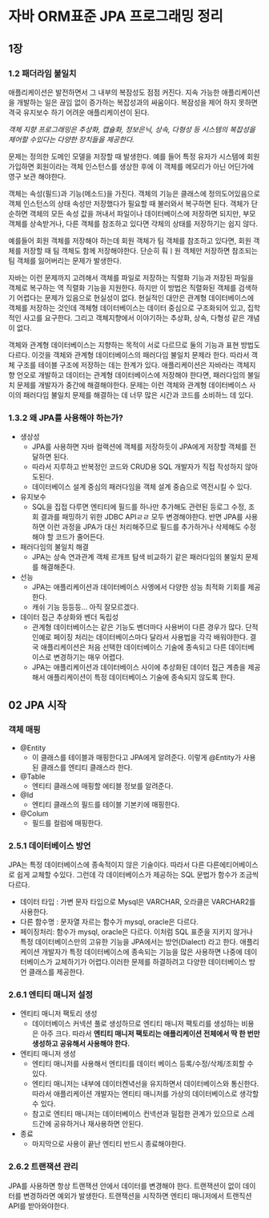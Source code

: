 # 자바 ORM표준 JPA 프로그래밍 정리

## 1장

### 1.2 패더라임 불일치

애플리케이션은 발전하면서 그 내부의 복잠성도 점점 커진다. 지속 가능한 애플리케이션을 개발하는 일은 끊임 없이 증가하는 복잡성과의 싸움이다. 복잠성을 제어 하지 못하면 격국 유지보수 하기 어려운 애플리케이션이 된다.

*객체 지향 프로그래밍은 추상화, 캡슐화, 정보은닉, 상속, 다형성 등 시스템의 복잡성을 제어할 수있다는 다양한 장치들을 제공한다.*

문제는 정의한 도메인 모델을 저장할 때 발생한다. 예를 들어 특정 유자가 시스템에 회원 가입하면 회원이라는 객체 인스턴스를 생상한 후에 이 객체를 메모리가 아닌 어딘가에 영구 보관 해야한다.

객체는 속성(필드)과 기능(메소드)을 가진다. 객체의 기능은 클래스에 정의도어있음으로 객체 인스턴스의 상태 속성만 저장했다가 필요할 때 불러와서 복구하면 된다. 객체가 단순하면 객체의 모든 속성 값을 꺼내서 파일이나 데이터베이스에 저장하면 되지만, 부모 객체를 상속받거나, 다른 객체를 참조하고 있다면 갹체의 상태를 저장하기는 쉽지 않다.

예를들어 회원 객체를 저장해야 하는데 회원 객체가 팀 객체를 참조하고 있다면, 회원 객체를 저장할 때 팀 객체도 함께 저장해야한다. 단순히 훠ㅣ원 객체만 저장하면 참조되는 팀 객체를 잃어버리는 문제가 발생한다.

자바는 이런 문제까지 고려해서 객체를 파일로 저장하는 직렬화 기능과 저장된 파일을 객체로 복구하는 역 직렬화 기능을 지원한다. 하지만 이 방법은 직렬화된 객체를 검색하기 어렵다는 문제가 있음으로 현실성이 없다. 현실적인 대안은 관계형 데이터베이스에 객체를 저장하는 것인데 객체형 데이터베이스는 데이터 중심으로 구조화되어 있고, 집학적인 사고를 요구한다. 그리고 객체지향에서 이야기하는 추상화, 상속, 다형성 같은 개념이 없다.

객체와 관계형 데이터베이스는 지향하는 목적이 서로 다르므로 둘의 기능과 표현 방법도 다르다. 이것을 객체와 관계형 데이터베이스의 패러다임 불일치 문제라 한다. 따라서 객체 구조를 테이블 구조에 저장하는 데는 한계가 있다.
애플리케이션은 자바라는 객체지향 언오로 개발하고 데이터는 관계형 데이터베이스에 저장해야 한다면, 패러다임의 불일치 문제를 개발자가 중간에 해결해야한다. 문제는 이런 객체와 관계형 데이터베이스 사이의 패러다임 불일치 문제를 해결하는 데 너무 많은 시간과 코드를 소비하느 데 있다.


### 1.3.2 왜 JPA를 사용해야 하는가?

* 생상성
	- JPA를 사용하면 자바 컬랙션에 객체를 저장하듯이 JPA에게 저장할 객체를 전달하면 된다.
	- 따라서 지루하고 반복정인 코드와 CRUD용 SQL 개발자가 직접 작성하지 않아도된다.
	- 데이터베이스 설계 중심의 패러다임을 객체 설계 중슴으로 역전시킬 수 있다.
* 유지보수
	- SQL을 집접 다루면 엔티티에 필드를 하나만 추가해도 관련된 등로그 수정, 조회 결과를 패밍하기 위한 JDBC APIㄹㄹ 모두 변경해야한다. 반면 JPA를 사용하면 이런 과정을 JPA가 대신 처리해주므로 필드를 추가하거나 삭제해도 수정해야 할 코드가 줄어든다.
* 패러다임의 불일치 해결
	- JPA는 상속 연과관계 객체 르개프 탐색 비교하기 같은 패러다임의 불일치 문제를 해결해준다.
* 선능
	- JPA는 애플리케이션과 데이터베이스 사엥에서 다양한 성능 최적화 기회를 제공한다.
	- 캐쉬 기능 등등등... 아직 잘모르겠다.
* 데이터 접근 추상화와 벤더 독립성
	- 관계형 데이터베이스는 같은 기능도 벤더마다 사용버이 다른 경우가 많다. 단적인예로 페이징 처리는 데이터베이스마다 달라서 사용법을 각각 배워야한다. 결국 애플리케이션은 처음 선택한 데이터베이스 기술에 종속되고 다른 데이터베이스로 변경하기는 매우 어렵다.
	- JPA는 애플리케이션과 데이터베이스 사이에 추상화된 데이터 접근 계층을 제공해서 애플리케이션이 특정 데이터베이스 기술에 종속되지 않도록 한다.

## 02 JPA 시작

### 객체 매핑
* @Entity
	- 이 클래스를 테이블과 매핑한다고 JPA에게 알려준다. 이렇게 @Entity가 사용된 클래스를 엔티티 클래스라 한다.
* @Table
	- 엔티티 클래스에 매핑할 에티블 정보를 알려준다.
* @Id
	- 엔티티 클래스의 필드를 테이블 기본키에 매핑한다.
* @Colum
	- 필드를 컬럼에 매핑한다.

### 2.5.1 데이터베이스 방언
JPA는 특정 데이터베이스에 종속적이지 않은 기술이다. 따라서 다른 다른에티어베이스로 쉽게 교체할 수있다. 그런데 각 데이터베이스가 제공하는 SQL 문법가 함수가 조금씩 다르다.
* 데이터 타입 : 가변 문자 타입으로 Mysql은 VARCHAR, 오라클은 VARCHAR2를 사용한다.
* 다른 함수명 : 문자열 자르는 함수가 mysql, oracle은 다르다.
* 페이징처리: 함수가 mysql, oracle은 다르다.
이처럼 SQL 표준을 지키지 않거나 특정 데이터베이스만의 고유한 기능을 JPA에서는 방언(Dialect) 라고 한다. 애플리케이션 개발자가 특정 데이터베이스에 종속되는 기능을 많은 사용하면 나중에 데이터베이스가 교체하기가 어렵다.이러한 문제를 하결하려고 다양한 데이터베이스 방언 클래스를 제공한다.


### 2.6.1 엔티티 매니저 설정
* 엔티티 매니저 팩토리 생성
	- 데이터베이스 커넥션 풀로 생성하므로 엔티티 매니저 팩토리를 생성하는 비용은 아주 크다. 따라서 **엔티티 매니저 팩토리는 애플리케이션 전체에서 딱 한 번만 생성하고 공유해서 사용해야 한다.**
* 엔티티 매니저 생성
	- 엔티티 매니저를 사용해서 엔티티를 데이터 베이스 등록/수정/삭제/조회할 수 있다.
	- 엔티티 매니저는 내부에 데이터켄녁선을 유지하면서 데이터베이스와 통신한다. 따라서 애플리케이션 개발자는 엔티티 매니저를 가상의 데이터베이스로 생각할 수 있다.
	- 참고로 엔티티 매니저는 데이터베이스 컨넥션과 밀접한 관계가 있으므로 스레드간에 공유하거나 재사용하면 안된다.
* 종료
	- 마지막으로 사용이 끝난 엔티티 반드시 종료해야한다.

### 2.6.2 트랜잭션 관리
JPA를 사용하면 항상 트랜잭션 안에서 데이터를 변경해야 한다. 트랜잭션이 없이 데이터를 변경하라면 예외가 발생한다. 트랜잭션을 시작하면 엔티티 매니저에서 트랜직션 API를 받아와야한다.
